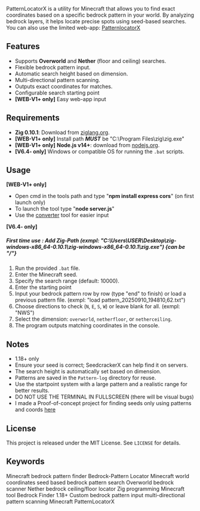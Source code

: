 PatternLocatorX is a utility for Minecraft that allows you to find exact coordinates based on a specific bedrock pattern in your world. By analyzing bedrock layers, it helps locate precise spots using seed-based searches. You can also use the limited web-app: [PatternlocatorX](https://patternlocatorx.onrender.com)

## Features
- Supports **Overworld** and **Nether** (floor and ceiling) searches.
- Flexible bedrock pattern input.
- Automatic search height based on dimension.
- Multi-directional pattern scanning.
- Outputs exact coordinates for matches.
- Configurable search starting point
- **[WEB-V1+ only]** Easy web-app input

## Requirements
- **Zig 0.10.1**: Download from [ziglang.org](https://ziglang.org/download/).
- **[WEB-V1+ only]** Install path ***MUST*** be "C:\Program Files\zig\zig.exe"
- **[WEB-V1+ only]** **Node.js v14+**: download from [nodejs.org](https://nodejs.org/en/download).
- **[V6.4- only]** Windows or compatible OS for running the `.bat` scripts.


## Usage
**[WEB-V1+ only]**
- Open cmd in the tools path and type "**npm install express cors**" (on first launch only)
- To launch the tool type "**node server.js**"
- Use the [converter](https://github.com/ICshX/schem-to-pattern-converter-for-PatternLocatorX) tool for easier input

**[V6.4- only]**
  ##### First time use : Add Zig-Path (exmpl: "C:\Users\USER\Desktop\zig-windows-x86_64-0.10.1\zig-windows-x86_64-0.10.1\zig.exe") {can be "/"}
  
1. Run the provided `.bat` file.
2. Enter the Minecraft seed.
3. Specify the search range (default: 10000).
4. Enter the starting point
5. Input your bedrock pattern row by row (type "end" to finish) or load a previous pattern file. (exmpl: "load pattern_20250910_194810,62.txt")
6. Choose directions to check (`N`, `E`, `S`, `W`) or leave blank for all. (exmpl: "NWS")
7. Select the dimension: `overworld`, `netherfloor`, or `netherceiling`.
8. The program outputs matching coordinates in the console.

## Notes
- 1.18+ only
- Ensure your seed is correct; SeedcrackerX can help find it on servers.
- The search height is automatically set based on dimension.
- Patterns are saved in the `Pattern-log` directory for reuse.
- Use the startpoint system with a large pattern and a realistic range for better results.
- DO NOT USE THE TERMINAL IN FULLSCREEN (there will be visual bugs)
- I made a Proof-of-concept project for finding seeds only using patterns and coords [here](https://github.com/ICshX/SeedFinderX)

## License
This project is released under the MIT License. See `LICENSE` for details.

## Keywords
Minecraft bedrock pattern finder
Bedrock-Pattern Locator
Minecraft world coordinates
seed based bedrock pattern search
Overworld bedrock scanner
Nether bedrock ceiling/floor locator
Zig programming Minecraft tool
Bedrock Finder 1.18+
Custom bedrock pattern input
multi-directional pattern scanning Minecraft
PatternLocatorX
